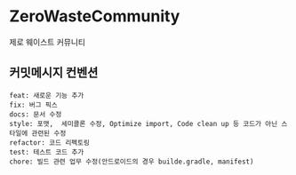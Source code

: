 # ZeroWasteCommunity
제로 웨이스트 커뮤니티


커밋메시지 컨벤션
---
    feat: 새로운 기능 추가 
    fix: 버그 픽스 
    docs: 문서 수정
    style: 포맷,  세미콜론 수정, Optimize import, Code clean up 등 코드가 아닌 스타일에 관련된 수정 
    refactor: 코드 리펙토링
    test: 테스트 코드 추가
    chore: 빌드 관련 업무 수정(안드로이드의 경우 builde.gradle, manifest)
